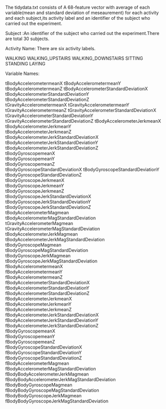 The tidydata.txt consists of 
A 68-feature vector with average of each variable(mean and standard deviation of meseaurement) for each activity and each subject,its activity label and an identifier of the subject who carried out the experiment.

Subject :An identifier of the subject who carried out the experiment.There are total 30 subjects.

Activity Name: There are six activity labels.

WALKING
WALKING_UPSTAIRS
WALKING_DOWNSTAIRS
SITTING
STANDING
LAYING

Variable Names:

tBodyAccelerometermeanX
tBodyAccelerometermeanY                       
tBodyAccelerometermeanZ
tBodyAccelerometerStandardDeviationX          
tBodyAccelerometerStandardDeviationY
tBodyAccelerometerStandardDeviationZ          
tGravityAccelerometermeanX 
tGravityAccelerometermeanY                    
tGravityAccelerometermeanZ
tGravityAccelerometerStandardDeviationX       
tGravityAccelerometerStandardDeviationY
tGravityAccelerometerStandardDeviationZ 
tBodyAccelerometerJerkmeanX
tBodyAccelerometerJerkmeanY                   
tBodyAccelerometerJerkmeanZ 
tBodyAccelerometerJerkStandardDeviationX
tBodyAccelerometerJerkStandardDeviationY
tBodyAccelerometerJerkStandardDeviationZ      
tBodyGyroscopemeanX     
tBodyGyroscopemeanY                           
tBodyGyroscopemeanZ     
tBodyGyroscopeStandardDeviationX 
tBodyGyroscopeStandardDeviationY 
tBodyGyroscopeStandardDeviationZ              
tBodyGyroscopeJerkmeanX      
tBodyGyroscopeJerkmeanY                       
tBodyGyroscopeJerkmeanZ   
tBodyGyroscopeJerkStandardDeviationX          
tBodyGyroscopeJerkStandardDeviationY 
tBodyGyroscopeJerkStandardDeviationZ          
tBodyAccelerometerMagmean     
tBodyAccelerometerMagStandardDeviation        
tGravityAccelerometerMagmean       
tGravityAccelerometerMagStandardDeviation     
tBodyAccelerometerJerkMagmean      
tBodyAccelerometerJerkMagStandardDeviation    
tBodyGyroscopeMagmean                  
tBodyGyroscopeMagStandardDeviation            
tBodyGyroscopeJerkMagmean          
tBodyGyroscopeJerkMagStandardDeviation        
fBodyAccelerometermeanX   
fBodyAccelerometermeanY                       
fBodyAccelerometermeanZ   
fBodyAccelerometerStandardDeviationX          
fBodyAccelerometerStandardDeviationY  
fBodyAccelerometerStandardDeviationZ          
fBodyAccelerometerJerkmeanX   
fBodyAccelerometerJerkmeanY                   
fBodyAccelerometerJerkmeanZ   
fBodyAccelerometerJerkStandardDeviationX      
fBodyAccelerometerJerkStandardDeviationY 
fBodyAccelerometerJerkStandardDeviationZ      
fBodyGyroscopemeanX   
fBodyGyroscopemeanY                           
fBodyGyroscopemeanZ    
fBodyGyroscopeStandardDeviationX              
fBodyGyroscopeStandardDeviationY    
fBodyGyroscopeStandardDeviationZ              
fBodyAccelerometerMagmean     
fBodyAccelerometerMagStandardDeviation        
fBodyBodyAccelerometerJerkMagmean   
fBodyBodyAccelerometerJerkMagStandardDeviation
fBodyBodyGyroscopeMagmean 
fBodyBodyGyroscopeMagStandardDeviation        
fBodyBodyGyroscopeJerkMagmean 
fBodyBodyGyroscopeJerkMagStandardDeviation      